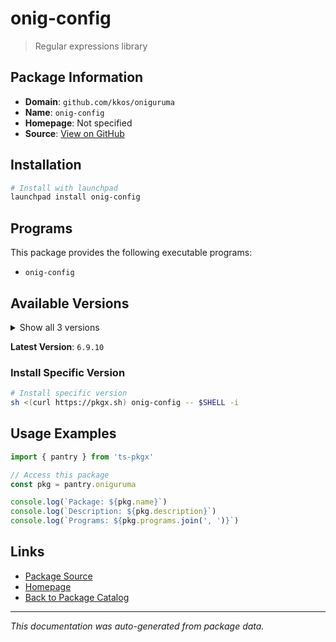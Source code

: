 # onig-config

> Regular expressions library

## Package Information

- **Domain**: `github.com/kkos/oniguruma`
- **Name**: `onig-config`
- **Homepage**: Not specified
- **Source**: [View on GitHub](https://github.com/pkgxdev/pantry/tree/main/projects/github.com/kkos/oniguruma/package.yml)

## Installation

```bash
# Install with launchpad
launchpad install onig-config
```

## Programs

This package provides the following executable programs:

- `onig-config`

## Available Versions

<details>
<summary>Show all 3 versions</summary>

- `6.9.10`, `6.9.9`, `6.9.8`

</details>

**Latest Version**: `6.9.10`

### Install Specific Version

```bash
# Install specific version
sh <(curl https://pkgx.sh) onig-config -- $SHELL -i
```

## Usage Examples

```typescript
import { pantry } from 'ts-pkgx'

// Access this package
const pkg = pantry.oniguruma

console.log(`Package: ${pkg.name}`)
console.log(`Description: ${pkg.description}`)
console.log(`Programs: ${pkg.programs.join(', ')}`)
```

## Links

- [Package Source](https://github.com/pkgxdev/pantry/tree/main/projects/github.com/kkos/oniguruma/package.yml)
- [Homepage](#)
- [Back to Package Catalog](../../package-catalog.md)

---

*This documentation was auto-generated from package data.*
